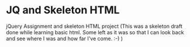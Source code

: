# JQ and Skeleton HTML 
jQuery Assignment and skeleton HTML project (This was a skeleton draft done while learning basic html.  Some left as it was so that I can look back and see where I was and how far I've come. :-) )
